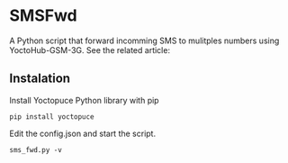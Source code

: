 # SMSFwd

A Python script that forward incomming SMS to mulitples numbers using YoctoHub-GSM-3G.
See the related article:

## Instalation

Install Yoctopuce Python library with pip

````
pip install yoctopuce
````

Edit the config.json and start the script.

````
sms_fwd.py -v
````